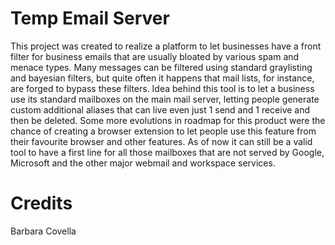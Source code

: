 # Temp Email Server
This project was created to realize a platform to let businesses have a front filter for business emails that are usually bloated by various spam and menace types.
Many messages can be filtered using standard graylisting and bayesian filters, but quite often it happens that mail lists, for instance, are forged to bypass these filters.
Idea behind this tool is to let a business use its standard mailboxes on the main mail server, letting people generate custom additional aliases that can live even just 1 send and 1 receive and then be deleted.
Some more evolutions in roadmap for this product were the chance of creating a browser extension to let people use this feature from their favourite browser and other features.
As of now it can still be a valid tool to have a first line for all those mailboxes that are not served by Google, Microsoft and the other major webmail and workspace services.

# Credits
Barbara Covella
